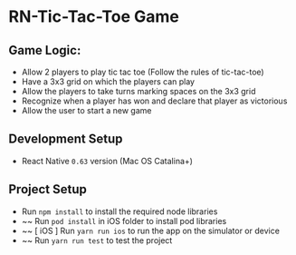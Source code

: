 # RN-Tic-Tac-Toe Game

## Game Logic:
- Allow 2 players to play tic tac toe (Follow the rules of tic-tac-toe)
- Have a 3x3 grid on which the players can play
- Allow the players to take turns marking spaces on the 3x3 grid
- Recognize when a player has won and declare that player as victorious
- Allow the user to start a new game

## Development Setup
- React Native `0.63` version (Mac OS Catalina+)

## Project Setup
- Run `npm install` to install the required node libraries
- ~~ Run `pod install` in iOS folder to install pod libraries
- ~~ [ iOS ] Run `yarn run ios` to run the app on the simulator or device
- ~~ Run `yarn run test` to test the project
